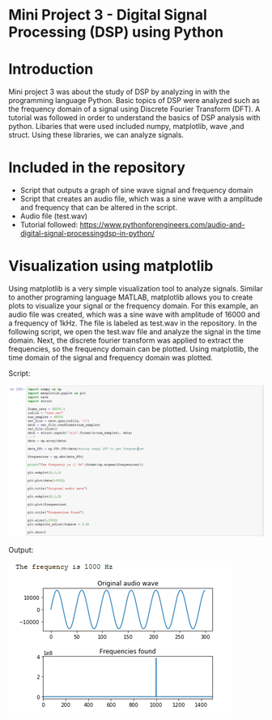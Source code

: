 # Mini Project 3 - Digital Signal Processing (DSP) using Python

# Introduction

Mini project 3 was about the study of DSP by analyzing in with the programming language Python. Basic topics of DSP were analyzed such as the frequency domain of a signal using Discrete Fourier Transform (DFT). A tutorial was followed in order to understand the basics of DSP analysis with python. Libaries that were used included numpy, matplotlib, wave ,and struct. Using these libraries, we can analyze signals.

# Included in the repository
- Script that outputs a graph of sine wave signal and frequency domain
- Script that creates an audio file, which was a sine wave with a amplitude and frequency that can be altered in the script.
- Audio file (test.wav)
- Tutorial followed: https://www.pythonforengineers.com/audio-and-digital-signal-processingdsp-in-python/

# Visualization using matplotlib

Using matplotlib is a very simple visualization tool to analyze signals. Similar to another programing language MATLAB, matplotlib allows you to create plots to visualize your signal or the frequency domain. For this example, an audio file was created, which was a sine wave with amplitude of 16000 and a frequency of 1kHz. The file is labeled as test.wav in the repository. In the following script, we open the test.wav file and analyze the signal in the time domain. Next, the discrete fourier transform was applied to extract the frequencies, so the frequency domain can be plotted. Using matplotlib, the time domain of the signal and frequency domain was plotted. 

Script:

![alt text](https://github.com/martinezg1/MiniProject3/blob/master/Script%20matplotlib.PNG)

Output:


![alt text](https://github.com/martinezg1/MiniProject3/blob/master/script_matplotlib_output.PNG)






